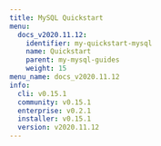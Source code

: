 ```yaml
---
title: MySQL Quickstart
menu:
  docs_v2020.11.12:
    identifier: my-quickstart-mysql
    name: Quickstart
    parent: my-mysql-guides
    weight: 15
menu_name: docs_v2020.11.12
info:
  cli: v0.15.1
  community: v0.15.1
  enterprise: v0.2.1
  installer: v0.15.1
  version: v2020.11.12
---
```



